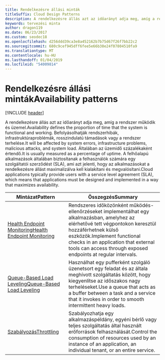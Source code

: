 ```yaml
---
title: Rendelkezésre állási minták
titleSuffix: Cloud Design Patterns
description: A rendelkezésre állás azt az időarányt adja meg, amíg a rendszer működik és üzemel. Befolyásolhatják rendszerhibák, infrastruktúraproblémák, rosszindulatú támadások vagy a rendszer terhelése. Általában az üzemidő százalékaként értendő. A felhőalapú alkalmazások általában biztosítanak a felhasználók számára egy szolgáltatói szerződést (SLA), ami azt jelenti, hogy az alkalmazásokat a rendelkezésre állást maximalizálva kell kialakítani és megvalósítani.
keywords: tervezési minta
author: dragon119
ms.date: 06/23/2017
ms.custom: seodec18
ms.openlocfilehash: d256ddd39ca3e8a452162b7b75d67f26f7bb22c2
ms.sourcegitcommit: 680c9cef945dff6fee5e66b38e24f07804510fa9
ms.translationtype: MT
ms.contentlocale: hu-HU
ms.lasthandoff: 01/04/2019
ms.locfileid: "54009814"
---
```

# <a name="availability-patterns"></a><span data-ttu-id="d81d0-107">Rendelkezésre állási minták</span><span class="sxs-lookup"><span data-stu-id="d81d0-107">Availability patterns</span></span>

[!INCLUDE [header](../../_includes/header.md)]

<span data-ttu-id="d81d0-108">A rendelkezésre állás azt az időarányt adja meg, amíg a rendszer működik és üzemel.</span><span class="sxs-lookup"><span data-stu-id="d81d0-108">Availability defines the proportion of time that the system is functional and working.</span></span> <span data-ttu-id="d81d0-109">Befolyásolhatják rendszerhibák, infrastruktúraproblémák, rosszindulatú támadások vagy a rendszer terhelése.</span><span class="sxs-lookup"><span data-stu-id="d81d0-109">It will be affected by system errors, infrastructure problems, malicious attacks, and system load.</span></span> <span data-ttu-id="d81d0-110">Általában az üzemidő százalékaként értendő.</span><span class="sxs-lookup"><span data-stu-id="d81d0-110">It is usually measured as a percentage of uptime.</span></span> <span data-ttu-id="d81d0-111">A felhőalapú alkalmazások általában biztosítanak a felhasználók számára egy szolgáltatói szerződést (SLA), ami azt jelenti, hogy az alkalmazásokat a rendelkezésre állást maximalizálva kell kialakítani és megvalósítani.</span><span class="sxs-lookup"><span data-stu-id="d81d0-111">Cloud applications typically provide users with a service level agreement (SLA), which means that applications must be designed and implemented in a way that maximizes availability.</span></span>

|                            <span data-ttu-id="d81d0-112">Mintázat</span><span class="sxs-lookup"><span data-stu-id="d81d0-112">Pattern</span></span>                             |                                                           <span data-ttu-id="d81d0-113">Összegzés</span><span class="sxs-lookup"><span data-stu-id="d81d0-113">Summary</span></span>                                                            |
|----------------------------------------------------------------|------------------------------------------------------------------------------------------------------------------------------|
| [<span data-ttu-id="d81d0-114">Health Endpoint Monitoring</span><span class="sxs-lookup"><span data-stu-id="d81d0-114">Health Endpoint Monitoring</span></span>](../health-endpoint-monitoring.md) | <span data-ttu-id="d81d0-115">Rendszeres időközönként működés-ellenőrzéseket implementálhat egy alkalmazásban, amelyhez az elérhetővé tett végpontokon keresztül hozzáférhetnek külső eszközök.</span><span class="sxs-lookup"><span data-stu-id="d81d0-115">Implement functional checks in an application that external tools can access through exposed endpoints at regular intervals.</span></span> |
|  [<span data-ttu-id="d81d0-116">Queue-Based Load Leveling</span><span class="sxs-lookup"><span data-stu-id="d81d0-116">Queue-Based Load Leveling</span></span>](../queue-based-load-leveling.md)  | <span data-ttu-id="d81d0-117">Használhat egy pufferként szolgáló üzenetsort egy feladat és az általa meghívott szolgáltatás között, hogy kiegyenlítse az időszakos nagy terheléseket.</span><span class="sxs-lookup"><span data-stu-id="d81d0-117">Use a queue that acts as a buffer between a task and a service that it invokes in order to smooth intermittent heavy loads.</span></span>  |
|                 [<span data-ttu-id="d81d0-118">Szabályozás</span><span class="sxs-lookup"><span data-stu-id="d81d0-118">Throttling</span></span>](../throttling.md)                 |   <span data-ttu-id="d81d0-119">Szabályozhatja egy alkalmazáspéldány, egyéni bérlő vagy teljes szolgáltatás által használt erőforrások felhasználását.</span><span class="sxs-lookup"><span data-stu-id="d81d0-119">Control the consumption of resources used by an instance of an application, an individual tenant, or an entire service.</span></span>    |
